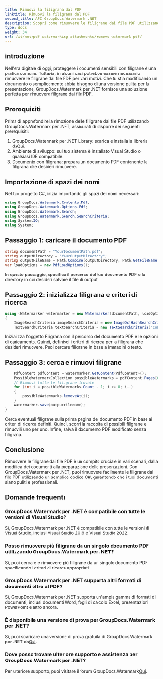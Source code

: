 ```yaml
---
title: Rimuovi la filigrana dal PDF
linktitle: Rimuovi la filigrana dal PDF
second_title: API GroupDocs.Watermark .NET
description: Scopri come rimuovere le filigrane dai file PDF utilizzando GroupDocs.Watermark per .NET. Semplici passaggi per la modifica professionale dei documenti.
type: docs
weight: 34
url: /it/net/pdf-watermarking-attachments/remove-watermark-pdf/
---
```

## introduzione
Nell'era digitale di oggi, proteggere i documenti sensibili con filigrane è una pratica comune. Tuttavia, in alcuni casi potrebbe essere necessario rimuovere le filigrane dai file PDF per vari motivi. Che tu stia modificando un documento o semplicemente abbia bisogno di una versione pulita per la presentazione, GroupDocs.Watermark per .NET fornisce una soluzione perfetta per rimuovere filigrane dai file PDF.
## Prerequisiti
Prima di approfondire la rimozione delle filigrane dai file PDF utilizzando GroupDocs.Watermark per .NET, assicurati di disporre dei seguenti prerequisiti:
1.  GroupDocs.Watermark per .NET Library: scarica e installa la libreria da[Qui](https://releases.groupdocs.com/Watermark/net/).
2. Ambiente di sviluppo: sul tuo sistema è installato Visual Studio o qualsiasi IDE compatibile.
3. Documento con filigrana: prepara un documento PDF contenente la filigrana che desideri rimuovere.

## Importazione di spazi dei nomi
Nel tuo progetto C#, inizia importando gli spazi dei nomi necessari:
```csharp
using GroupDocs.Watermark.Contents.Pdf;
using GroupDocs.Watermark.Options.Pdf;
using GroupDocs.Watermark.Search;
using GroupDocs.Watermark.Search.SearchCriteria;
using System.IO;
using System;
```
## Passaggio 1: caricare il documento PDF
```csharp
string documentPath = "YourDocumentPath.pdf";
string outputDirectory = "YourOutputDirectory";
string outputFileName = Path.Combine(outputDirectory, Path.GetFileName(documentPath));
var loadOptions = new PdfLoadOptions();
```
In questo passaggio, specifica il percorso del tuo documento PDF e la directory in cui desideri salvare il file di output.
## Passaggio 2: inizializza filigrana e criteri di ricerca
```csharp
using (Watermarker watermarker = new Watermarker(documentPath, loadOptions))
{
    ImageSearchCriteria imageSearchCriteria = new ImageDctHashSearchCriteria(Constants.LogoPng);
    TextSearchCriteria textSearchCriteria = new TextSearchCriteria("Company Name");
```
Inizializza l'oggetto Filigrana con il percorso del documento PDF e le opzioni di caricamento. Quindi, definisci i criteri di ricerca per la filigrana che desideri rimuovere. Puoi cercare filigrane in base a immagini o testo.
## Passaggio 3: cerca e rimuovi filigrane
```csharp
    PdfContent pdfContent = watermarker.GetContent<PdfContent>();
    PossibleWatermarkCollection possibleWatermarks = pdfContent.Pages[0].Search(imageSearchCriteria.Or(textSearchCriteria));
    // Rimuovi tutte le filigrane trovate
    for (int i = possibleWatermarks.Count - 1; i >= 0; i--)
    {
        possibleWatermarks.RemoveAt(i);
    }
    watermarker.Save(outputFileName);
}
```
Cerca eventuali filigrane sulla prima pagina del documento PDF in base ai criteri di ricerca definiti. Quindi, scorri la raccolta di possibili filigrane e rimuovili uno per uno. Infine, salva il documento PDF modificato senza filigrana.

## Conclusione
Rimuovere le filigrane dai file PDF è un compito cruciale in vari scenari, dalla modifica dei documenti alla preparazione delle presentazioni. Con GroupDocs.Watermark per .NET, puoi rimuovere facilmente le filigrane dai file PDF utilizzando un semplice codice C#, garantendo che i tuoi documenti siano puliti e professionali.
## Domande frequenti
### GroupDocs.Watermark per .NET è compatibile con tutte le versioni di Visual Studio?
Sì, GroupDocs.Watermark per .NET è compatibile con tutte le versioni di Visual Studio, inclusi Visual Studio 2019 e Visual Studio 2022.
### Posso rimuovere più filigrane da un singolo documento PDF utilizzando GroupDocs.Watermark per .NET?
Sì, puoi cercare e rimuovere più filigrane da un singolo documento PDF specificando i criteri di ricerca appropriati.
### GroupDocs.Watermark per .NET supporta altri formati di documenti oltre al PDF?
Sì, GroupDocs.Watermark per .NET supporta un'ampia gamma di formati di documenti, inclusi documenti Word, fogli di calcolo Excel, presentazioni PowerPoint e altro ancora.
### È disponibile una versione di prova per GroupDocs.Watermark per .NET?
 Sì, puoi scaricare una versione di prova gratuita di GroupDocs.Watermark per .NET da[Qui](https://releases.groupdocs.com/).
### Dove posso trovare ulteriore supporto e assistenza per GroupDocs.Watermark per .NET?
 Per ulteriore supporto, puoi visitare il forum GroupDocs.Watermark[Qui](https://forum.groupdocs.com/c/watermark/19).